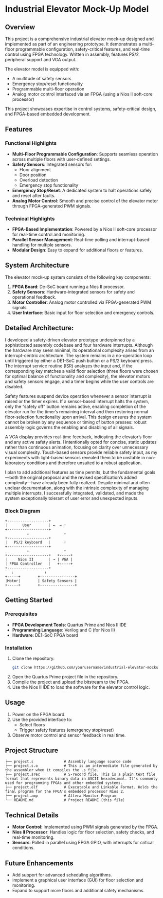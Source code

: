 # Industrial Elevator Mock-Up Model

## Overview
This project is a comprehensive industrial elevator mock-up designed and implemented as part of an engineering prototype. It demonstrates a multi-floor programmable configuration, safety-critical features, and real-time control using FPGA technology. Written in assembly, features PS/2 peripheral support and VGA output.
 
The elevator model is equipped with:
- A multitude of safety sensors
- Emergency stop/reset functionality
- Programmable multi-floor operation
- Analog motor control interfaced via an FPGA (using a Nios II soft-core processor)

This project showcases expertise in control systems, safety-critical design, and FPGA-based embedded development.

## Features
### Functional Highlights
- **Multi-Floor Programmable Configuration**: Supports seamless operation across multiple floors with user-defined settings.
- **Safety Sensors**: Integrated sensors for:
  - Floor alignment
  - Door position
  - Overload detection
  - Emergency stop functionality
- **Emergency Stop/Reset**: A dedicated system to halt operations safely and reset after faults.
- **Analog Motor Control**: Smooth and precise control of the elevator motor through FPGA-generated PWM signals.

### Technical Highlights
- **FPGA-Based Implementation**: Powered by a Nios II soft-core processor for real-time control and monitoring.
- **Parallel Sensor Management**: Real-time polling and interrupt-based handling for multiple sensors.
- **Modular Design**: Easy to expand for additional floors or features.

## System Architecture
The elevator mock-up system consists of the following key components:
1. **FPGA Board**: De-SoC board running a Nios II processor.
2. **Safety Sensors**: Hardware-integrated sensors for safety and operational feedback.
3. **Motor Controller**: Analog motor controlled via FPGA-generated PWM signals.
4. **User Interface**: Basic input for floor selection and emergency controls.

## Detailed Architecture:
I developed a safety-driven elevator prototype underpinned by a sophisticated assembly codebase and four hardware interrupts. Although the hardware may seem minimal, its operational complexity arises from an interrupt-centric architecture. The system remains in a no-operation loop until triggered by either a DE1-SoC push button or a PS/2 keyboard press. The interrupt service routine (ISR) analyzes the input and, if the corresponding key matches a valid floor selection (three floors were chosen for optimal balance of functionality and complexity), the elevator motors and safety sensors engage, and a timer begins while the user controls are disabled.

Safety features suspend device operation whenever a sensor interrupt is raised or the timer expires. If a sensor-based interrupt halts the system, only the “safety off” button remains active, enabling completion of the elevator run for the timer’s remaining interval and then restoring normal floor-selection functionality upon arrival. This design ensures the system cannot be broken by any sequence or timing of button presses: robust assembly logic governs the enabling and disabling of all signals.

A VGA display provides real-time feedback, indicating the elevator’s floor and any active safety alerts. I intentionally opted for concise, static updates rather than continuous animation, focusing on clarity over unnecessary visual complexity. Touch-based sensors provide reliable safety input, as my experiments with light-based sensors revealed them to be unstable in non-laboratory conditions and therefore unsuited to a robust application.

I plan to add additional features as time permits, but the fundamental goals—both the original proposal and the revised specification’s added complexity—have already been fully realized. Despite minimal and often unclear documentation, along with the intrinsic complexity of managing multiple interrupts, I successfully integrated, validated, and made the system exceptionally tolerant of user error and unexpected inputs.

### Block Diagram
```text
+-------------------+
|       User        | ←  ← ↑
+-------------------+        
          ↓                ↑
+-------------------+   
|   PS/2 keyboard   |      ↑
+-------------------+   
          ↓                ↑
+-------------------+   +-----+
|     Nios II       | → | VGA |
| FPGA Controller   |   +-----+
+-------------------+
   ↓              ↑
+-----+        +----------------+
|Motor|        | Safety Sensors |
+-----+        +----------------+
```

## Getting Started
### Prerequisites
- **FPGA Development Tools**: Quartus Prime and Nios II IDE
- **Programming Language**: Verilog and C (for Nios II)
- **Hardware**: DE1-SoC FPGA board

### Installation
1. Clone the repository:
   ```bash
   git clone https://github.com/yourusername/industrial-elevator-mockup.git
   ```
2. Open the Quartus Prime project file in the repository.
3. Compile the project and upload the bitstream to the FPGA.
4. Use the Nios II IDE to load the software for the elevator control logic.

## Usage
1. Power on the FPGA board.
2. Use the provided interface to:
   - Select floors
   - Trigger safety features (emergency stop/reset)
3. Observe motor control and sensor feedback in real time.

## Project Structure
```plaintext
├── project.s              # Assembly language source code
├── project.s.o            # This is an intermediate file generated by the assembler when it compiles the .s file.
├── project.srec           # S-record file. This is a plain text file format that represents binary data in ASCII hexadecimal. It's commonly used for programming FPGAs and other embedded systems.
├── project.elf            # Executable and Linkable Format. Holds the final program for the FPGA's embedded processor Nios 2.
├── project.amp            # Altera Monitor Program	
└── README.md              # Project README (this file)
```

## Technical Details
- **Motor Control**: Implemented using PWM signals generated by the FPGA.
- **Nios II Processor**: Handles logic for floor selection, safety checks, and real-time monitoring.
- **Sensors**: Polled in parallel using FPGA GPIO, with interrupts for critical conditions.

## Future Enhancements
- Add support for advanced scheduling algorithms.
- Implement a graphical user interface (GUI) for floor selection and monitoring.
- Expand to support more floors and additional safety mechanisms.

